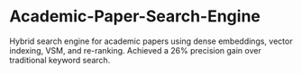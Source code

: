 # Academic-Paper-Search-Engine
Hybrid search engine for academic papers using dense embeddings, vector indexing, VSM, and re-ranking. Achieved a 26% precision gain over traditional keyword search.
